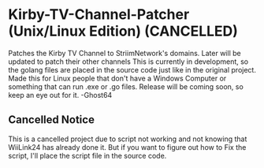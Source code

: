 # Kirby-TV-Channel-Patcher (Unix/Linux Edition) (CANCELLED)
Patches the Kirby TV Channel to StriimNetwork's domains. Later will be updated to patch their other channels
This is currently in development, so the golang files are placed in the source code just like in the original project.
Made this for Linux people that don't have a Windows Computer or something that can run .exe or .go files.
Release will be coming soon, so keep an eye out for it.
-Ghost64

## Cancelled Notice
This is a cancelled project due to script not working and not knowing that WiiLink24 has already done it.
But if you want to figure out how to Fix the script, I'll place the script file in the source code.
